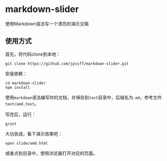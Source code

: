 markdown-slider
===============

使用Markdown语法写一个漂亮的演示文稿


## 使用方式

首先，将代码clone到本地：

    git clone https://github.com/jpssff/markdown-slider.git
  
安装依赖：
  
    cd markdown-slider
    npm install
  
使用`markdown`语法编写你的文档，并保存到`text`目录中，后缀名为`.md`，参考文件`text/amd.text`。

写完后，运行： 

    grunt
   
大功告成，看下演示效果吧：

    open slide/amd.html
  
或者点到目录中，使用浏览器打开对应的页面。
